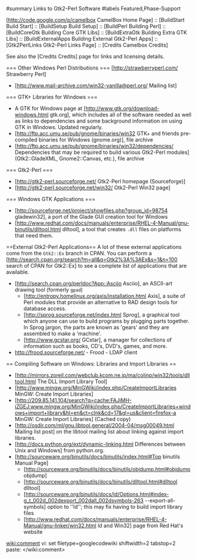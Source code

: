 ﻿#summary Links to Gtk2-Perl Software
#labels Featured,Phase-Support

[http://code.google.com/p/camelbox CamelBox Home Page] ::
[BuildStart Build Start] ::
[BuildSetup Build Setup] ::
[BuildPerl Building Perl] ::
[BuildCoreGtk Building Core GTK Libs] ::
[BuildExtraGtk Building Extra GTK Libs] ::
[BuildExternalApps Building External Gtk2-Perl Apps] ::
[Gtk2PerlLinks Gtk2-Perl Links Page] ::
[Credits Camelbox Credits]

See also the [Credits Credits] page for links and licensing details.

=== Other Windows Perl Distributions ===
[http://strawberryperl.com/ Strawberry Perl]
  * [http://www.mail-archive.com/win32-vanilla@perl.org/ Mailing list]

=== GTK+ Libraries for Windows ===
  * A GTK for Windows page at [http://www.gtk.org/download-windows.html gtk.org], which includes all of the software needed as well as links to dependencies and some background information on using GTK in Windows.  Updated regularly.
  * [http://ftp.acc.umu.se/pub/gnome/binaries/win32 GTK+ and friends pre-compiled binaries for Windows (gnome.org)], file archive
  * [http://ftp.acc.umu.se/pub/gnome/binaries/win32/dependencies/ Dependencies that may be required to build various Gtk2-Perl modules] (Gtk2::GladeXML, Gnome2::Canvas, etc.), file archive

=== Gtk2-Perl ===
  * [http://gtk2-perl.sourceforge.net/ Gtk2-Perl homepage (Sourceforge)]
   * [http://gtk2-perl.sourceforge.net/win32/ Gtk2-Perl Win32 page]

=== Windows GTK Applications ===
  * [http://sourceforge.net/project/showfiles.php?group_id=98754 gladewin32], a port of the Glade GUI creation tool for Windows
  * [http://www.redhat.com/docs/manuals/enterprise/RHEL-4-Manual/gnu-binutils/dlltool.html dlltool], a tool that creates `.dll` files on platforms that need them.

==External Gtk2-Perl Applications==
A lot of these external applications come from the `Gtk2::Ex` branch in CPAN.  You can perform a [http://search.cpan.org/search?m=all&q=Gtk2%3A%3AEx&s=1&n=100 search of CPAN for Gtk2::Ex] to see a complete list of applications that are available.

- [http://search.cpan.org/perldoc?App::Asciio Asciio], an ASCII-art drawing
  tool (formerly `gpad`)
  * [http://entropy.homelinux.org/axis/installation.html Axis], a suite of Perl modules that provide an alternative to RAD design tools for database access.
  * [http://sprog.sourceforge.net/index.html Sprog], a graphical tool which anyone can use to build programs by plugging parts together. In Sprog jargon, the parts are known as 'gears' and they are assembled to make a 'machine'.
  * [http://www.gcstar.org/ GCstar], a manager for collections of information such as books, CD's, DVD's, games, and more.
- http://frood.sourceforge.net/ - Frood - LDAP client

== Compiling Software on Windows: Libraries and Import Libraries ==
  * [http://mirrors.zoreil.com/webclub.kcom.ne.jp/ma/colinp/win32/tools/dlltool.html The DLL Import Library Tool]
  * [http://www.mingw.org/MinGWiki/index.php/CreateImportLibraries MinGW: Create Import Libraries]
  * [http://209.85.141.104/search?q=cache:FAJjMH-iZGEJ:www.mingw.org/MinGWiki/index.php/CreateImportLibraries+windows+import+library&hl=en&ct=clnk&cd=17&gl=us&client=firefox-a MinGW: Create Import Libraries] (Cached copy)
  * [http://osdir.com/ml/gnu.libtool.general/2004-04/msg00049.html Mailing list post] on the libtool mailing list about linking against import libraries.
  * [http://docs.python.org/ext/dynamic-linking.html Differences between Unix and Windows] from python.org.
  * [http://sourceware.org/binutils/docs/binutils/index.html#Top binutils Manual Page]
    * [http://sourceware.org/binutils/docs/binutils/objdump.html#objdump objdump]
    * [http://sourceware.org/binutils/docs/binutils/dlltool.html#dlltool dlltool]
    * [http://sourceware.org/binutils/docs/ld/Options.html#index-g_t_002d_002dexport_002dall_002dsymbols-263 --export-all-symbols] option to ''ld''; this may fix having to build import library files
    * [http://www.redhat.com/docs/manuals/enterprise/RHEL-4-Manual/gnu-linker/win32.html ld and Win32] page from Red Hat's website

<wiki:comment>
vi: set filetype=googlecodewiki shiftwidth=2 tabstop=2 paste:
</wiki:comment>
